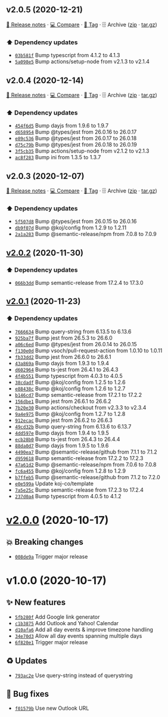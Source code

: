 ## v2.0.5 (2020-12-21)

[📝 Release notes](https://github.com/AnandChowdhary/calendar-link/releases/tag/v2.0.5) · [💻 Compare](https://github.com/AnandChowdhary/calendar-link/compare/v2.0.4...v2.0.5) · [🔖 Tag](https://github.com/AnandChowdhary/calendar-link/tree/v2.0.5) · 🗄️ Archive ([zip](https://github.com/AnandChowdhary/calendar-link/archive/v2.0.5.zip) · [tar.gz](https://github.com/AnandChowdhary/calendar-link/archive/v2.0.5.tar.gz))

### ⬆️ Dependency updates

- [`03b581f`](https://github.com/AnandChowdhary/calendar-link/commit/03b581f)  Bump typescript from 4.1.2 to 4.1.3
- [`5a098e5`](https://github.com/AnandChowdhary/calendar-link/commit/5a098e5)  Bump actions/setup-node from v2.1.3 to v2.1.4

## v2.0.4 (2020-12-14)

[📝 Release notes](https://github.com/AnandChowdhary/calendar-link/releases/tag/v2.0.4) · [💻 Compare](https://github.com/AnandChowdhary/calendar-link/compare/v2.0.3...v2.0.4) · [🔖 Tag](https://github.com/AnandChowdhary/calendar-link/tree/v2.0.4) · 🗄️ Archive ([zip](https://github.com/AnandChowdhary/calendar-link/archive/v2.0.4.zip) · [tar.gz](https://github.com/AnandChowdhary/calendar-link/archive/v2.0.4.tar.gz))

### ⬆️ Dependency updates

- [`454f6d5`](https://github.com/AnandChowdhary/calendar-link/commit/454f6d5)  Bump dayjs from 1.9.6 to 1.9.7
- [`d658954`](https://github.com/AnandChowdhary/calendar-link/commit/d658954)  Bump @types/jest from 26.0.16 to 26.0.17
- [`e89c536`](https://github.com/AnandChowdhary/calendar-link/commit/e89c536)  Bump @types/jest from 26.0.17 to 26.0.18
- [`d75c79b`](https://github.com/AnandChowdhary/calendar-link/commit/d75c79b)  Bump @types/jest from 26.0.18 to 26.0.19
- [`3f5cb35`](https://github.com/AnandChowdhary/calendar-link/commit/3f5cb35)  Bump actions/setup-node from v2.1.2 to v2.1.3
- [`ac8f283`](https://github.com/AnandChowdhary/calendar-link/commit/ac8f283)  Bump ini from 1.3.5 to 1.3.7

## v2.0.3 (2020-12-07)

[📝 Release notes](https://github.com/AnandChowdhary/calendar-link/releases/tag/v2.0.3) · [💻 Compare](https://github.com/AnandChowdhary/calendar-link/compare/v2.0.2...v2.0.3) · [🔖 Tag](https://github.com/AnandChowdhary/calendar-link/tree/v2.0.3) · 🗄️ Archive ([zip](https://github.com/AnandChowdhary/calendar-link/archive/v2.0.3.zip) · [tar.gz](https://github.com/AnandChowdhary/calendar-link/archive/v2.0.3.tar.gz))

### ⬆️ Dependency updates

- [`5f507d8`](https://github.com/AnandChowdhary/calendar-link/commit/5f507d8)  Bump @types/jest from 26.0.15 to 26.0.16
- [`db9f07d`](https://github.com/AnandChowdhary/calendar-link/commit/db9f07d)  Bump @koj/config from 1.2.9 to 1.2.11
- [`2a1a283`](https://github.com/AnandChowdhary/calendar-link/commit/2a1a283)  Bump @semantic-release/npm from 7.0.8 to 7.0.9

## [v2.0.2](https://github.com/AnandChowdhary/calendar-link/compare/v2.0.1...v2.0.2) (2020-11-30)

### ⬆️ Dependency updates

- [`066b3dd`](https://github.com/AnandChowdhary/calendar-link/commit/066b3dd)  Bump semantic-release from 17.2.4 to 17.3.0

## [v2.0.1](https://github.com/AnandChowdhary/calendar-link/compare/v2.0.0...v2.0.1) (2020-11-23)

### ⬆️ Dependency updates

- [`7666634`](https://github.com/AnandChowdhary/calendar-link/commit/7666634)  Bump query-string from 6.13.5 to 6.13.6
- [`925ba7f`](https://github.com/AnandChowdhary/calendar-link/commit/925ba7f)  Bump jest from 26.5.3 to 26.6.0
- [`a06c6ed`](https://github.com/AnandChowdhary/calendar-link/commit/a06c6ed)  Bump @types/jest from 26.0.14 to 26.0.15
- [`f130e0d`](https://github.com/AnandChowdhary/calendar-link/commit/f130e0d)  Bump vsoch/pull-request-action from 1.0.10 to 1.0.11
- [`fb33dd2`](https://github.com/AnandChowdhary/calendar-link/commit/fb33dd2)  Bump jest from 26.6.0 to 26.6.1
- [`43a869a`](https://github.com/AnandChowdhary/calendar-link/commit/43a869a)  Bump dayjs from 1.9.3 to 1.9.4
- [`d602964`](https://github.com/AnandChowdhary/calendar-link/commit/d602964)  Bump ts-jest from 26.4.1 to 26.4.3
- [`4f4b551`](https://github.com/AnandChowdhary/calendar-link/commit/4f4b551)  Bump typescript from 4.0.3 to 4.0.5
- [`38cdadf`](https://github.com/AnandChowdhary/calendar-link/commit/38cdadf)  Bump @koj/config from 1.2.5 to 1.2.6
- [`e88438c`](https://github.com/AnandChowdhary/calendar-link/commit/e88438c)  Bump @koj/config from 1.2.6 to 1.2.7
- [`b146cd7`](https://github.com/AnandChowdhary/calendar-link/commit/b146cd7)  Bump semantic-release from 17.2.1 to 17.2.2
- [`156dbe1`](https://github.com/AnandChowdhary/calendar-link/commit/156dbe1)  Bump jest from 26.6.1 to 26.6.2
- [`7b20e30`](https://github.com/AnandChowdhary/calendar-link/commit/7b20e30)  Bump actions/checkout from v2.3.3 to v2.3.4
- [`9a4e975`](https://github.com/AnandChowdhary/calendar-link/commit/9a4e975)  Bump @koj/config from 1.2.7 to 1.2.8
- [`912ecac`](https://github.com/AnandChowdhary/calendar-link/commit/912ecac)  Bump jest from 26.6.2 to 26.6.3
- [`49cd32b`](https://github.com/AnandChowdhary/calendar-link/commit/49cd32b)  Bump query-string from 6.13.6 to 6.13.7
- [`4dd597e`](https://github.com/AnandChowdhary/calendar-link/commit/4dd597e)  Bump dayjs from 1.9.4 to 1.9.5
- [`ecb28b0`](https://github.com/AnandChowdhary/calendar-link/commit/ecb28b0)  Bump ts-jest from 26.4.3 to 26.4.4
- [`88da0d7`](https://github.com/AnandChowdhary/calendar-link/commit/88da0d7)  Bump dayjs from 1.9.5 to 1.9.6
- [`4490ea7`](https://github.com/AnandChowdhary/calendar-link/commit/4490ea7)  Bump @semantic-release/github from 7.1.1 to 7.1.2
- [`d959618`](https://github.com/AnandChowdhary/calendar-link/commit/d959618)  Bump semantic-release from 17.2.2 to 17.2.3
- [`47a61d2`](https://github.com/AnandChowdhary/calendar-link/commit/47a61d2)  Bump @semantic-release/npm from 7.0.6 to 7.0.8
- [`fc6a455`](https://github.com/AnandChowdhary/calendar-link/commit/fc6a455)  Bump @koj/config from 1.2.8 to 1.2.9
- [`b7ffeb5`](https://github.com/AnandChowdhary/calendar-link/commit/b7ffeb5)  Bump @semantic-release/github from 7.1.2 to 7.2.0
- [`e0e599a`](https://github.com/AnandChowdhary/calendar-link/commit/e0e599a)  Update koj-co/template
- [`7a5e25c`](https://github.com/AnandChowdhary/calendar-link/commit/7a5e25c)  Bump semantic-release from 17.2.3 to 17.2.4
- [`237d0a4`](https://github.com/AnandChowdhary/calendar-link/commit/237d0a4)  Bump typescript from 4.0.5 to 4.1.2

# [v2.0.0](https://github.com/AnandChowdhary/calendar-link/compare/v1.0.0...v2.0.0) (2020-10-17)

## 💥 Breaking changes

- [`008de9a`](https://github.com/AnandChowdhary/calendar-link/commit/008de9a)  Trigger major release

# v1.0.0 (2020-10-17)

## ✨ New features

- [`5fb280f`](https://github.com/AnandChowdhary/calendar-link/commit/5fb280f)  Add Google link generator
- [`c1b3875`](https://github.com/AnandChowdhary/calendar-link/commit/c1b3875)  Add Outlook and Yahoo! Calendar
- [`d10afa6`](https://github.com/AnandChowdhary/calendar-link/commit/d10afa6)  Add all day events &amp; improve timezone handling
- [`34e70d3`](https://github.com/AnandChowdhary/calendar-link/commit/34e70d3)  Allow all day events spanning multiple days
- [`6f820e1`](https://github.com/AnandChowdhary/calendar-link/commit/6f820e1)  Trigger major release

## ♻️ Updates

- [`793ac2e`](https://github.com/AnandChowdhary/calendar-link/commit/793ac2e)  Use query-string instead of querystring

## 🐛 Bug fixes

- [`f01579b`](https://github.com/AnandChowdhary/calendar-link/commit/f01579b)  Use new Outlook URL
